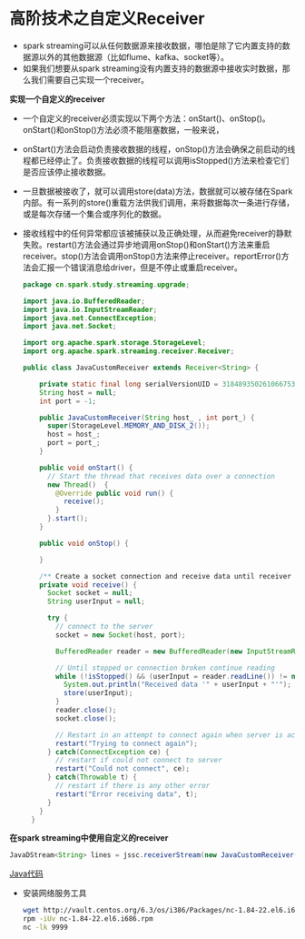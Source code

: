 # 高阶技术之自定义Receiver

- spark streaming可以从任何数据源来接收数据，哪怕是除了它内置支持的数据源以外的其他数据源（比如flume、kafka、socket等）。
- 如果我们想要从spark streaming没有内置支持的数据源中接收实时数据，那么我们需要自己实现一个receiver。

**实现一个自定义的receiver**

- 一个自定义的receiver必须实现以下两个方法：onStart()、onStop()。onStart()和onStop()方法必须不能阻塞数据，一般来说，

- onStart()方法会启动负责接收数据的线程，onStop()方法会确保之前启动的线程都已经停止了。负责接收数据的线程可以调用isStopped()方法来检查它们是否应该停止接收数据。

- 一旦数据被接收了，就可以调用store(data)方法，数据就可以被存储在Spark内部。有一系列的store()重载方法供我们调用，来将数据每次一条进行存储，或是每次存储一个集合或序列化的数据。

- 接收线程中的任何异常都应该被捕获以及正确处理，从而避免receiver的静默失败。restart()方法会通过异步地调用onStop()和onStart()方法来重启receiver。stop()方法会调用onStop()方法来停止receiver。reportError()方法会汇报一个错误消息给driver，但是不停止或重启receiver。

  ```java
  package cn.spark.study.streaming.upgrade;
  
  import java.io.BufferedReader;
  import java.io.InputStreamReader;
  import java.net.ConnectException;
  import java.net.Socket;
  
  import org.apache.spark.storage.StorageLevel;
  import org.apache.spark.streaming.receiver.Receiver;
  
  public class JavaCustomReceiver extends Receiver<String> {
  
  	  private static final long serialVersionUID = 3184893502610667539L;
  	  String host = null;
  	  int port = -1;
  
  	  public JavaCustomReceiver(String host_ , int port_) {
  	    super(StorageLevel.MEMORY_AND_DISK_2());
  	    host = host_;
  	    port = port_;
  	  }
  
  	  public void onStart() {
  	    // Start the thread that receives data over a connection
  	    new Thread()  {
  	      @Override public void run() {
  	        receive();
  	      }
  	    }.start();
  	  }
  
  	  public void onStop() {
  
  	  }
  
  	  /** Create a socket connection and receive data until receiver is stopped */
  	  private void receive() {
  	    Socket socket = null;
  	    String userInput = null;
  
  	    try {
  	      // connect to the server
  	      socket = new Socket(host, port);
  
  	      BufferedReader reader = new BufferedReader(new InputStreamReader(socket.getInputStream()));
  
  	      // Until stopped or connection broken continue reading
  	      while (!isStopped() && (userInput = reader.readLine()) != null) {
  	        System.out.println("Received data '" + userInput + "'");
  	        store(userInput);
  	      }
  	      reader.close();
  	      socket.close();
  
  	      // Restart in an attempt to connect again when server is active again
  	      restart("Trying to connect again");
  	    } catch(ConnectException ce) {
  	      // restart if could not connect to server
  	      restart("Could not connect", ce);
  	    } catch(Throwable t) {
  	      // restart if there is any other error
  	      restart("Error receiving data", t);
  	    }
  	  }
  	}
  
  ```


**在spark streaming中使用自定义的receiver**

```java
JavaDStream<String> lines = jssc.receiverStream(new JavaCustomReceiver(host, port));
```

[Java代码](src/CustomReceiverWordCount.java)

- 安装网络服务工具

  ```sh
  wget http://vault.centos.org/6.3/os/i386/Packages/nc-1.84-22.el6.i686.rpm
  rpm -iUv nc-1.84-22.el6.i686.rpm
  nc -lk 9999
  ```
